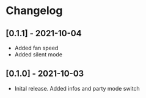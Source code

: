 # Changelog

## [0.1.1] - 2021-10-04

- Added fan speed
- Added silent mode

## [0.1.0] - 2021-10-03

- Inital release. Added infos and party mode switch
